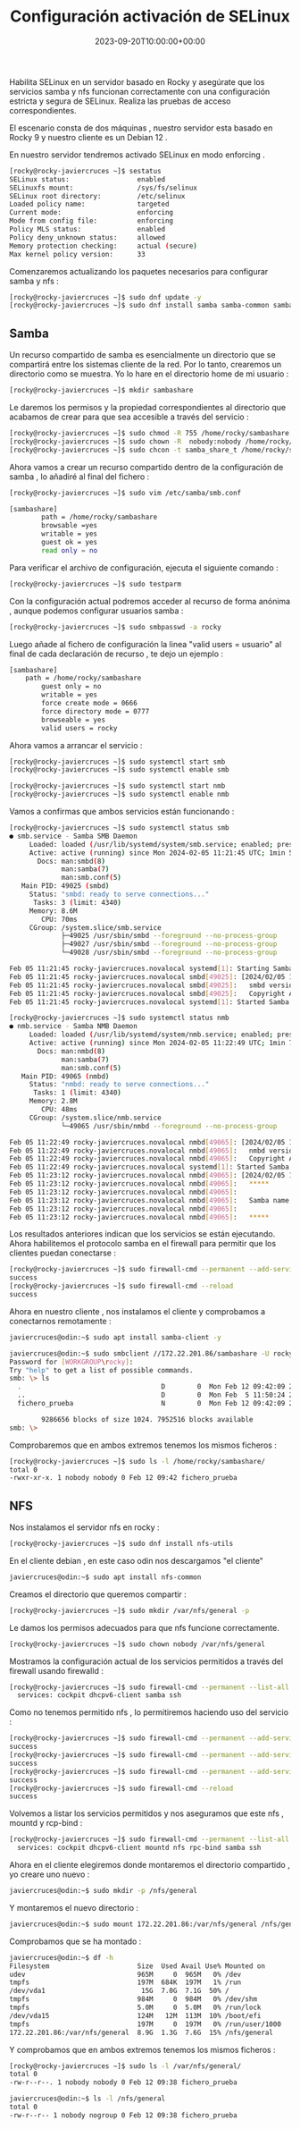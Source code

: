 ﻿---
title: "Configuración activación de SELinux"
date: 2023-09-20T10:00:00+00:00
description: SELinux define los controles de acceso para las aplicaciones, los procesos y los archivos dentro de un sistema
tags: [ASO,REDHAT,ROCKY,CENTOS]
hero: images/sistemas/selinux/selinux.jpg
---


Habilita SELinux en un servidor basado en Rocky y asegúrate que los servicios samba y nfs funcionan correctamente con una configuración estricta y segura de SELinux. Realiza las pruebas de acceso correspondientes.

El escenario consta de dos máquinas , nuestro servidor esta basado en Rocky 9 y nuestro cliente es un Debian 12 .

En nuestro servidor tendremos activado SELinux en modo enforcing .

```bash
[rocky@rocky-javiercruces ~]$ sestatus
SELinux status:                 enabled
SELinuxfs mount:                /sys/fs/selinux
SELinux root directory:         /etc/selinux
Loaded policy name:             targeted
Current mode:                   enforcing
Mode from config file:          enforcing
Policy MLS status:              enabled
Policy deny_unknown status:     allowed
Memory protection checking:     actual (secure)
Max kernel policy version:      33
```


Comenzaremos actualizando los paquetes necesarios para configurar samba y nfs :

```bash
[rocky@rocky-javiercruces ~]$ sudo dnf update -y
[rocky@rocky-javiercruces ~]$ sudo dnf install samba samba-common samba-client nfs-utils -y
```


## Samba 

Un recurso compartido de samba es esencialmente un directorio que se compartirá entre los sistemas cliente de la red. Por lo tanto, crearemos un directorio como se muestra. Yo lo hare en el directorio home de mi usuario :

```bash
[rocky@rocky-javiercruces ~]$ mkdir sambashare
```

Le daremos los permisos y la propiedad correspondientes al directorio que acabamos de crear para que sea accesible a través del servicio :

```bash
[rocky@rocky-javiercruces ~]$ sudo chmod -R 755 /home/rocky/sambashare
[rocky@rocky-javiercruces ~]$ sudo chown -R  nobody:nobody /home/rocky/sambashare
[rocky@rocky-javiercruces ~]$ sudo chcon -t samba_share_t /home/rocky/sambashare
```

Ahora vamos a crear un recurso compartido dentro de la configuración de samba , lo añadiré al final del fichero :

```bash
[rocky@rocky-javiercruces ~]$ sudo vim /etc/samba/smb.conf 

[sambashare]
        path = /home/rocky/sambashare
        browsable =yes
        writable = yes
        guest ok = yes
        read only = no
```

Para verificar el archivo de configuración, ejecuta el siguiente comando :

```bash
[rocky@rocky-javiercruces ~]$ sudo testparm
```

Con la configuración actual podremos acceder al recurso de forma anónima , aunque podemos configurar usuarios samba :

```bash
[rocky@rocky-javiercruces ~]$ sudo smbpasswd -a rocky     
```

Luego añade al fichero de configuración la linea "valid users = usuario" al final de cada declaración de recurso , te dejo un ejemplo :

```bash
[sambashare]
	path = /home/rocky/sambashare
        guest only = no
        writable = yes
        force create mode = 0666
        force directory mode = 0777
        browseable = yes
        valid users = rocky
```

Ahora vamos a arrancar el servicio : 

```bash
[rocky@rocky-javiercruces ~]$ sudo systemctl start smb
[rocky@rocky-javiercruces ~]$ sudo systemctl enable smb

[rocky@rocky-javiercruces ~]$ sudo systemctl start nmb
[rocky@rocky-javiercruces ~]$ sudo systemctl enable nmb
```

Vamos a confirmas que ambos servicios están funcionando :

```bash
[rocky@rocky-javiercruces ~]$ sudo systemctl status smb
● smb.service - Samba SMB Daemon
     Loaded: loaded (/usr/lib/systemd/system/smb.service; enabled; preset: disabled)
     Active: active (running) since Mon 2024-02-05 11:21:45 UTC; 1min 50s ago
       Docs: man:smbd(8)
             man:samba(7)
             man:smb.conf(5)
   Main PID: 49025 (smbd)
     Status: "smbd: ready to serve connections..."
      Tasks: 3 (limit: 4340)
     Memory: 8.6M
        CPU: 70ms
     CGroup: /system.slice/smb.service
             ├─49025 /usr/sbin/smbd --foreground --no-process-group
             ├─49027 /usr/sbin/smbd --foreground --no-process-group
             └─49028 /usr/sbin/smbd --foreground --no-process-group

Feb 05 11:21:45 rocky-javiercruces.novalocal systemd[1]: Starting Samba SMB Daemon...
Feb 05 11:21:45 rocky-javiercruces.novalocal smbd[49025]: [2024/02/05 11:21:45.649440,  0] ../../source3/smbd/server.c:1746(main)
Feb 05 11:21:45 rocky-javiercruces.novalocal smbd[49025]:   smbd version 4.18.6 started.
Feb 05 11:21:45 rocky-javiercruces.novalocal smbd[49025]:   Copyright Andrew Tridgell and the Samba Team 1992-2023
Feb 05 11:21:45 rocky-javiercruces.novalocal systemd[1]: Started Samba SMB Daemon.

[rocky@rocky-javiercruces ~]$ sudo systemctl status nmb
● nmb.service - Samba NMB Daemon
     Loaded: loaded (/usr/lib/systemd/system/nmb.service; enabled; preset: disabled)
     Active: active (running) since Mon 2024-02-05 11:22:49 UTC; 1min 7s ago
       Docs: man:nmbd(8)
             man:samba(7)
             man:smb.conf(5)
   Main PID: 49065 (nmbd)
     Status: "nmbd: ready to serve connections..."
      Tasks: 1 (limit: 4340)
     Memory: 2.8M
        CPU: 48ms
     CGroup: /system.slice/nmb.service
             └─49065 /usr/sbin/nmbd --foreground --no-process-group

Feb 05 11:22:49 rocky-javiercruces.novalocal nmbd[49065]: [2024/02/05 11:22:49.116367,  0] ../../source3/nmbd/nmbd.c:901(main)
Feb 05 11:22:49 rocky-javiercruces.novalocal nmbd[49065]:   nmbd version 4.18.6 started.
Feb 05 11:22:49 rocky-javiercruces.novalocal nmbd[49065]:   Copyright Andrew Tridgell and the Samba Team 1992-2023
Feb 05 11:22:49 rocky-javiercruces.novalocal systemd[1]: Started Samba NMB Daemon.
Feb 05 11:23:12 rocky-javiercruces.novalocal nmbd[49065]: [2024/02/05 11:23:12.157234,  0] ../../source3/nmbd/nmbd_become_lmb.c:398(become_local_master_stage2)
Feb 05 11:23:12 rocky-javiercruces.novalocal nmbd[49065]:   *****
Feb 05 11:23:12 rocky-javiercruces.novalocal nmbd[49065]: 
Feb 05 11:23:12 rocky-javiercruces.novalocal nmbd[49065]:   Samba name server ROCKY-JAVIERCRUCES is now a local master browser for workgroup SAMBA on subnet 10.0.0.150
Feb 05 11:23:12 rocky-javiercruces.novalocal nmbd[49065]: 
Feb 05 11:23:12 rocky-javiercruces.novalocal nmbd[49065]:   *****
```

Los resultados anteriores indican que los servicios se están ejecutando. Ahora habilitemos el protocolo samba en el firewall para permitir que los clientes puedan conectarse :

```bash
[rocky@rocky-javiercruces ~]$ sudo firewall-cmd --permanent --add-service=samba
success
[rocky@rocky-javiercruces ~]$ sudo firewall-cmd --reload
success
```


Ahora en nuestro cliente , nos instalamos el cliente y comprobamos a conectarnos remotamente :

```bash
javiercruces@odin:~$ sudo apt install samba-client -y

javiercruces@odin:~$ sudo smbclient //172.22.201.86/sambashare -U rocky
Password for [WORKGROUP\rocky]:
Try "help" to get a list of possible commands.
smb: \> ls
  .                                   D        0  Mon Feb 12 09:42:09 2024
  ..                                  D        0  Mon Feb  5 11:50:24 2024
  fichero_prueba                      N        0  Mon Feb 12 09:42:09 2024

		9286656 blocks of size 1024. 7952516 blocks available
smb: \> 
```

Comprobaremos que en ambos extremos tenemos los mismos ficheros :

```bash
[rocky@rocky-javiercruces ~]$ sudo ls -l /home/rocky/sambashare/
total 0
-rwxr-xr-x. 1 nobody nobody 0 Feb 12 09:42 fichero_prueba
```

## NFS

Nos instalamos el servidor nfs en rocky :

```bash
[rocky@rocky-javiercruces ~]$ sudo dnf install nfs-utils
```

En el cliente debian , en este caso odin nos descargamos "el cliente" 

```bash
javiercruces@odin:~$ sudo apt install nfs-common
```

Creamos el directorio que queremos compartir :

```bash
[rocky@rocky-javiercruces ~]$ sudo mkdir /var/nfs/general -p
```

Le damos los permisos adecuados para que nfs funcione correctamente.

```bash
[rocky@rocky-javiercruces ~]$ sudo chown nobody /var/nfs/general
```

Mostramos la configuración actual de los servicios permitidos a través del firewall usando firewalld :

```bash
[rocky@rocky-javiercruces ~]$ sudo firewall-cmd --permanent --list-all | grep services
  services: cockpit dhcpv6-client samba ssh
```

Como no tenemos permitido nfs , lo permitiremos haciendo uso del servicio : 

```bash
[rocky@rocky-javiercruces ~]$ sudo firewall-cmd --permanent --add-service=nfs
success
[rocky@rocky-javiercruces ~]$ sudo firewall-cmd --permanent --add-service=mountd
success
[rocky@rocky-javiercruces ~]$ sudo firewall-cmd --permanent --add-service=rpc-bind
success
[rocky@rocky-javiercruces ~]$ sudo firewall-cmd --reload
success
```

Volvemos a listar los servicios permitidos y nos aseguramos que este nfs , mountd y rcp-bind  :

```bash
[rocky@rocky-javiercruces ~]$ sudo firewall-cmd --permanent --list-all | grep services
  services: cockpit dhcpv6-client mountd nfs rpc-bind samba ssh
```

Ahora en el cliente elegiremos donde montaremos el directorio compartido , yo creare uno nuevo :

```bash
javiercruces@odin:~$ sudo mkdir -p /nfs/general
```

Y montaremos el nuevo directorio :

```bash
javiercruces@odin:~$ sudo mount 172.22.201.86:/var/nfs/general /nfs/general
```

Comprobamos que se ha montado : 

```bash
javiercruces@odin:~$ df -h
Filesystem                      Size  Used Avail Use% Mounted on
udev                            965M     0  965M   0% /dev
tmpfs                           197M  684K  197M   1% /run
/dev/vda1                        15G  7.0G  7.1G  50% /
tmpfs                           984M     0  984M   0% /dev/shm
tmpfs                           5.0M     0  5.0M   0% /run/lock
/dev/vda15                      124M   12M  113M  10% /boot/efi
tmpfs                           197M     0  197M   0% /run/user/1000
172.22.201.86:/var/nfs/general  8.9G  1.3G  7.6G  15% /nfs/general
```

Y comprobamos que en ambos extremos tenemos los mismos ficheros :

```bash
[rocky@rocky-javiercruces ~]$ sudo ls -l /var/nfs/general/
total 0
-rw-r--r--. 1 nobody nobody 0 Feb 12 09:38 fichero_prueba

javiercruces@odin:~$ ls -l /nfs/general
total 0
-rw-r--r-- 1 nobody nogroup 0 Feb 12 09:38 fichero_prueba
```
